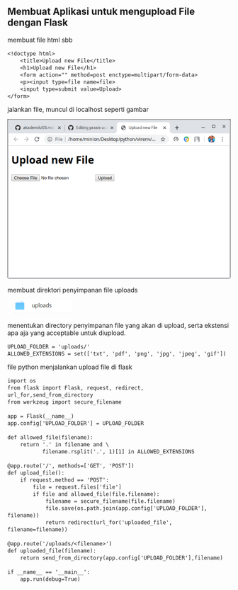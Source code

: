 ## Membuat Aplikasi untuk mengupload File dengan Flask

membuat file html sbb

```
<!doctype html>
    <title>Upload new File</title>
    <h1>Upload new File</h1>
    <form action="" method=post enctype=multipart/form-data>
    <p><input type=file name=file>
    <input type=submit value=Upload>
</form>
```
jalankan file, muncul di localhost seperti gambar

![img](https://github.com/speedey58/GAMBAR/blob/master/DeepinScreenshot_dde-desktop_20200323220319.png)

membuat direktori penyimpanan file uploads

![img](https://github.com/speedey58/GAMBAR/blob/master/DeepinScreenshot_select-area_20200323223218.png)

menentukan directory penyimpanan file yang akan di upload, serta ekstensi apa aja yang acceptable untuk diupload.
```
UPLOAD_FOLDER = 'uploads/'
ALLOWED_EXTENSIONS = set(['txt', 'pdf', 'png', 'jpg', 'jpeg', 'gif'])
```
file python menjalankan upload file di flask
```
import os
from flask import Flask, request, redirect, url_for,send_from_directory
from werkzeug import secure_filename

app = Flask(__name__)
app.config['UPLOAD_FOLDER'] = UPLOAD_FOLDER

def allowed_file(filename):
    return '.' in filename and \
           filename.rsplit('.', 1)[1] in ALLOWED_EXTENSIONS

@app.route('/', methods=['GET', 'POST'])
def upload_file():
    if request.method == 'POST':
        file = request.files['file']
        if file and allowed_file(file.filename):
            filename = secure_filename(file.filename)
            file.save(os.path.join(app.config['UPLOAD_FOLDER'], filename))
            return redirect(url_for('uploaded_file', filename=filename))
    
@app.route('/uploads/<filename>')
def uploaded_file(filename):
    return send_from_directory(app.config['UPLOAD_FOLDER'],filename)

if __name__ == '__main__':
    app.run(debug=True)
```
